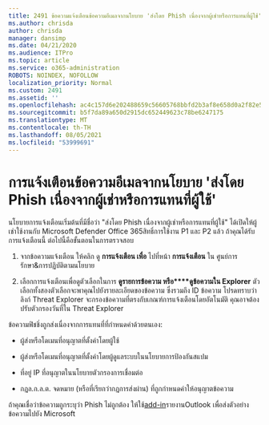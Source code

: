 ```yaml
---
title: 2491 ข้อความแจ้งเตือนข้อความอีเมลจากนโยบาย 'ส่งโดย Phish เนื่องจากผู้เช่าหรือการแทนที่ผู้ใช้'
ms.author: chrisda
author: chrisda
manager: dansimp
ms.date: 04/21/2020
ms.audience: ITPro
ms.topic: article
ms.service: o365-administration
ROBOTS: NOINDEX, NOFOLLOW
localization_priority: Normal
ms.custom: 2491
ms.assetid: ''
ms.openlocfilehash: ac4c157d6e202488659c56605768bbfd2b3af8e658d0a2f82e529fdac6763fa9
ms.sourcegitcommit: b5f7da89a650d2915dc652449623c78be6247175
ms.translationtype: MT
ms.contentlocale: th-TH
ms.lasthandoff: 08/05/2021
ms.locfileid: "53999691"
---
```

# <a name="alert-email-messages-from-the-phish-delivered-due-to-tenant-or-user-override-policy"></a>การแจ้งเตือนข้อความอีเมลจากนโยบาย 'ส่งโดย Phish เนื่องจากผู้เช่าหรือการแทนที่ผู้ใช้'

นโยบายการแจ้งเตือนเริ่มต้นที่มีชื่อว่า "ส่งโดย Phish เนื่องจากผู้เช่าหรือการแทนที่ผู้ใช้" ได้เปิดให้ผู้เช่าใช้งานกับ Microsoft Defender Office 365สิทธิ์การใช้งาน P1 และ P2 แล้ว ถ้าคุณได้รับการแจ้งเตือนนี้ ต่อไปนี้คือขั้นตอนในการตรวจสอบ

1. จากข้อความแจ้งเตือน ให้คลิก ดู **การแจ้งเตือน เพื่อ** ไปที่หน้า **การแจ้งเตือน** ใน ศูนย์การรักษา&การปฏิบัติตามนโยบาย

2. เลือกการแจ้งเตือนเพื่อดูตัวเลือกในการ **ดูรายการข้อความ หรือ****ดูข้อความใน Explorer** ตัวเลือกทั้งสองตัวเลือกจะพาคุณไปยังรายละเอียดของข้อความ ซึ่งรวมถึง ID ข้อความ โปรดทราบว่าลิงก์ Threat Explorer จะกรองข้อความที่ตรงกับเกณฑ์การแจ้งเตือนโดยอัตโนมัติ คุณอาจต้องปรับตัวกรองวันที่ใน Threat Explorer

ข้อความฟิชชิ่งถูกส่งเนื่องจากการแทนที่ที่กําหนดค่าด้วยตนเอง:

- ผู้ส่งหรือโดเมนที่อนุญาตที่ตั้งค่าโดยผู้ใช้

- ผู้ส่งหรือโดเมนที่อนุญาตที่ตั้งค่าโดยผู้ดูแลระบบในนโยบายการป้องกันสแปม

- ที่อยู่ IP ที่อนุญาตในนโยบายตัวกรองการเชื่อมต่อ

- กฎล.ก.ล.ต. จดหมาย (หรือที่เรียกว่ากฎการส่งผ่าน) ที่ถูกกําหนดค่าให้อนุญาตข้อความ

ถ้าคุณเชื่อว่าข้อความถูกระบุว่า Phish ไม่ถูกต้อง ให้ใช้[add-in](https://support.office.com/article/b5caa9f1-cdf3-4443-af8c-ff724ea719d2)รายงานOutlook เพื่อส่งตัวอย่างข้อความไปยัง Microsoft
